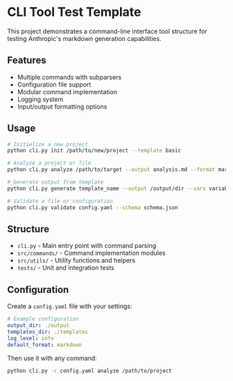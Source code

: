 # CLI Tool Test Template

This project demonstrates a command-line interface tool structure for testing Anthropic's markdown generation capabilities.

## Features

- Multiple commands with subparsers
- Configuration file support
- Modular command implementation
- Logging system
- Input/output formatting options

## Usage

```bash
# Initialize a new project
python cli.py init /path/to/new/project --template basic

# Analyze a project or file
python cli.py analyze /path/to/target --output analysis.md --format markdown

# Generate output from template
python cli.py generate template_name --output /output/dir --vars variables.json

# Validate a file or configuration
python cli.py validate config.yaml --schema schema.json
```

## Structure

- `cli.py` - Main entry point with command parsing
- `src/commands/` - Command implementation modules
- `src/utils/` - Utility functions and helpers
- `tests/` - Unit and integration tests

## Configuration

Create a `config.yaml` file with your settings:

```yaml
# Example configuration
output_dir: ./output
templates_dir: ./templates
log_level: info
default_format: markdown
```

Then use it with any command:

```bash
python cli.py -c config.yaml analyze /path/to/project
```
